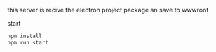 this server is recive the electron project package an save to wwwroot

start
```cmd
npm install
npm run start
```
